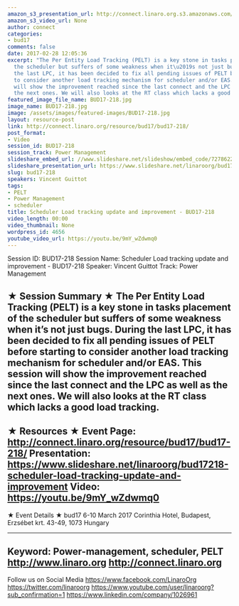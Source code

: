 ```yaml
---
amazon_s3_presentation_url: http://connect.linaro.org.s3.amazonaws.com/bud17/Presentations/BUD17-218%20-%20Scheduler%20Load%20tracking%20update%20and%20improvement.pdf
amazon_s3_video_url: None
author: connect
categories:
- bud17
comments: false
date: 2017-02-28 12:05:36
excerpt: "The Per Entity Load Tracking (PELT) is a key stone in tasks placement of
  the scheduler but suffers of some weakness when it\u2019s not just bugs. During
  the last LPC, it has been decided to fix all pending issues of PELT before starting
  to consider another load tracking mechanism for scheduler and/or EAS. This session
  will show the improvement reached since the last connect and the LPC as well as
  the next ones. We will also looks at the RT class which lacks a good load tracking."
featured_image_file_name: BUD17-218.jpg
image_name: BUD17-218.jpg
image: /assets/images/featured-images/BUD17-218.jpg
layout: resource-post
link: http://connect.linaro.org/resource/bud17/bud17-218/
post_format:
- Video
session_id: BUD17-218
session_track: Power Management
slideshare_embed_url: //www.slideshare.net/slideshow/embed_code/72786221
slideshare_presentation_url: https://www.slideshare.net/linaroorg/bud17218-scheduler-load-tracking-update-and-improvement
slug: bud17-218
speakers: Vincent Guittot
tags:
- PELT
- Power Management
- scheduler
title: Scheduler Load tracking update and improvement - BUD17-218
video_length: 00:00
video_thumbnail: None
wordpress_id: 4656
youtube_video_url: https://youtu.be/9mY_wZdwmq0
---
```


Session ID: BUD17-218
Session Name: Scheduler Load tracking update and improvement - BUD17-218
Speaker: Vincent Guittot
Track: Power Management


★ Session Summary ★
The Per Entity Load Tracking (PELT) is a key stone in tasks placement of the scheduler but suffers of some weakness when it’s not just bugs. During the last LPC, it has been decided to fix all pending issues of PELT before starting to consider another load tracking mechanism for scheduler and/or EAS. This session will show the improvement reached since the last connect and the LPC as well as the next ones. We will also looks at the RT class which lacks a good load tracking.
---------------------------------------------------
★ Resources ★
Event Page: http://connect.linaro.org/resource/bud17/bud17-218/
Presentation: https://www.slideshare.net/linaroorg/bud17218-scheduler-load-tracking-update-and-improvement
Video: https://youtu.be/9mY_wZdwmq0
---------------------------------------------------

★ Event Details ★
bud17
6-10 March 2017
Corinthia Hotel, Budapest,
Erzsébet krt. 43-49,
1073 Hungary

---------------------------------------------------
Keyword: Power-management, scheduler, PELT
http://www.linaro.org
http://connect.linaro.org
---------------------------------------------------
Follow us on Social Media
https://www.facebook.com/LinaroOrg
https://twitter.com/linaroorg
https://www.youtube.com/user/linaroorg?sub_confirmation=1
https://www.linkedin.com/company/1026961
